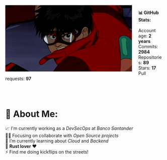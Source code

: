 <img align="left" src="/kaneda.gif" style="margin-right: 20px; width: 80%;">

__📊 GitHub Stats:__<br><br>
Account age: __2 years__<br>
Commits: __2984__<br>
Repositories: __89__<br>
Stars: __17__<br>
Pull requests: __97__<br>

<br><br>

# 💫 About Me:
📈 I'm currently working as a _DevSecOps_ at _Banco Santander_<br>💪🏽 Focusing on collaborate with _Open Source projects_<br>🌱 I’m currently learning about _Cloud_ and _Backend_<br>🦀 __Rust lover__ ❤️<br>⚡ Find me doing kickflips on the streets!
